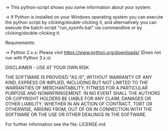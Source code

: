 -> This python-script shows you some information about your system.

-> If Python is installed on your Windows operating system you can execute the python script by clicking/double-clicking it, and alternatively you can execute the batch-script "run_sysinfo.bat" via commandline or by clicking/double-clicking it.

Requirements:

-> Python 2.x.x: Please visit https://www.python.org/downloads/
(Does not run with Python 3.x.x)


DISCLAIMER - USE AT YOUR OWN RISK

THE SOFTWARE IS PROVIDED "AS IS", WITHOUT WARRANTY OF ANY KIND, EXPRESS OR IMPLIED, INCLUDING BUT NOT LIMITED TO THE WARRANTIES OF MERCHANTABILITY, FITNESS FOR A PARTICULAR PURPOSE AND NONINFRINGEMENT. IN NO EVENT SHALL THE AUTHORS OR COPYRIGHT HOLDERS BE LIABLE FOR ANY CLAIM, DAMAGES OR OTHER LIABILITY, WHETHER IN AN ACTION OF CONTRACT, TORT OR OTHERWISE, ARISING FROM, OUT OF OR IN CONNECTION WITH THE SOFTWARE OR THE USE OR OTHER DEALINGS IN THE SOFTWARE.

For further information see the file: LICENSE.md
